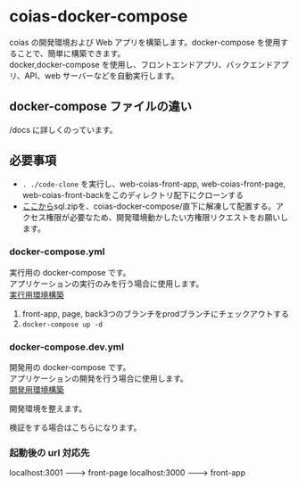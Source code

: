# coias-docker-compose

coias の開発環境および Web アプリを構築します。docker-compose を使用することで、簡単に構築できます。  
docker,docker-compose を使用し、フロントエンドアプリ、バックエンドアプリ、API、web サーバーなどを自動実行します。

## docker-compose ファイルの違い

/docs に詳しくのっています。

## 必要事項
- `. ./code-clone` を実行し、web-coias-front-app, web-coias-front-page, web-coias-front-backをこのディレクトリ配下にクローンする
- [ここから](https://drive.google.com/drive/folders/1reoBxS-flvlzH1cV9r23htTC_N2RyTaH?usp=share_link)sql.zipを、coias-docker-compose/直下に解凍して配置する。アクセス権限が必要なため、開発環境動かしたい方権限リクエストをお願いします。

### docker-compose.yml

実行用の docker-compose です。  
アプリケーションの実行のみを行う場合に使用します。  
[実行用環境構築](./doc/実行用環境構築.md)

1. front-app, page, back3つのブランチをprodブランチにチェックアウトする
2. `docker-compose up -d`

### docker-compose.dev.yml

開発用の docker-compose です。  
アプリケーションの開発を行う場合に使用します。  
[開発用環境構築](./doc/開発用環境構築.md)

開発環境を整えます。

検証をする場合はこちらになります。

### 起動後の url 対応先

localhost:3001 ---> front-page
localhost:3000 ---> front-app
